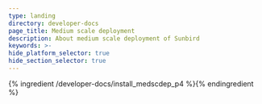 ```yaml
---
type: landing
directory: developer-docs
page_title: Medium scale deployment 
description: About medium scale deployment of Sunbird
keywords: >-
hide_platform_selector: true
hide_section_selector: true
---
```

{% ingredient /developer-docs/install_medscdep_p4 %}{% endingredient %}